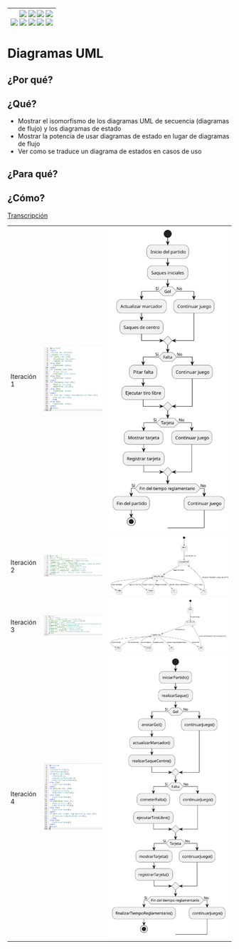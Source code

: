 <div align=right>

|[![](https://img.shields.io/badge/-Inicio-FFF?style=flat&logo=Emlakjet&logoColor=black)](/README.md) [![](https://img.shields.io/badge/-Introducción-FFF?style=flat&logo=abbrobotstudio&logoColor=black)](/documentos/intro.md) [![](https://img.shields.io/badge/-Modelos_de_lenguaje-FFF?style=flat&logo=LiveChat&logoColor=black)](/documentos/LLMs.md) [![](https://img.shields.io/badge/-Panorámica-FFF?style=flat&logo=openstreetmap&logoColor=black)](/documentos/panoramica.md)<br>  [![](https://img.shields.io/badge/-Prompts-FFF?style=flat&logo=Proton&logoColor=black)](/documentos/prompts/README.md) [![](https://img.shields.io/badge/-Ing,_de_prompts-FFF?style=flat&logo=googleearthengine&logoColor=black)](/documentos/ingenieriaDePrompts/README.md) [![](https://img.shields.io/badge/-Patrones-FFF?style=flat&logo=textpattern&logoColor=black)](/documentos/ingenieriaDePrompts/patrones/README.md) [![](https://img.shields.io/badge/8vP-FFF?style=flat&logo=v8&logoColor=black)](/documentos/prompts/mejoresPracticas/8virtudesDelPrompting.md) [![](https://img.shields.io/badge/-Casos_de_uso-FFF?style=flat&logo=gitbook&logoColor=black)](/documentos/casosDeUso/README.md)|
|-:|

</div>

# Diagramas UML

## ¿Por qué?



## ¿Qué?

- Mostrar el isomorfismo de los diagramas UML de secuencia (diagramas de flujo) y los diagramas de estado
- Mostrar la potencia de usar diagramas de estado en lugar de diagramas de flujo
- Ver como se traduce un diagrama de estados en casos de uso

## ¿Para qué?



## ¿Cómo?

[Transcripción](https://chat.openai.com/share/9414816f-8bd6-4d17-a96b-5294db21386d)



| | | |
|-|-|-|
|Iteración 1|![](/documentos/imagenes/diagramaContextoFlujo001.png)|![](/documentos/imagenes/modelosUML/diagramaContextoFlujo001.svg)|
|Iteración 2|![](/documentos/imagenes/diagramaContextoFlujo002.png)|![](/documentos/imagenes/modelosUML/diagramaContextoFlujo002.svg)|
|Iteración 3|![](/documentos/imagenes/diagramaContextoFlujo003.png)|![](/documentos/imagenes/modelosUML/diagramaContextoFlujo003.svg)|
|Iteración 4|![](/documentos/imagenes/diagramaContextoFlujo004.png)|![](/documentos/imagenes/modelosUML/diagramaContextoFlujo004.svg)|
